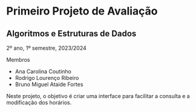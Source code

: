 # Primeiro Projeto de Avaliação

## Algoritmos e Estruturas de Dados
2º ano, 1º semestre, 2023/2024

Membros
- Ana Carolina Coutinho
- Rodrigo Lourenço Ribeiro
- Bruno Miguel Ataide Fortes

Neste projeto, o objetivo é criar uma interface para facilitar a consulta e a modificação dos horários.
